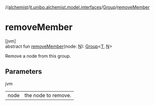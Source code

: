 //[alchemist](../../../index.md)/[it.unibo.alchemist.model.interfaces](../index.md)/[Group](index.md)/[removeMember](remove-member.md)

# removeMember

[jvm]\
abstract fun [removeMember](remove-member.md)(node: [N](index.md)): [Group](index.md)<[T](index.md), [N](index.md)>

Remove a node from this group.

## Parameters

jvm

| | |
|---|---|
| node | the node to remove. |
